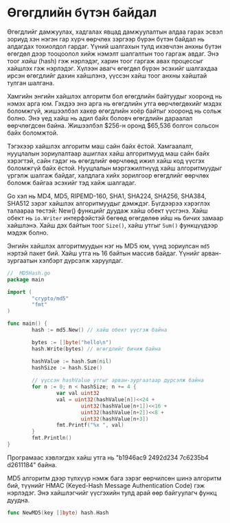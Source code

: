 # Өгөгдлийн бүтэн байдал

Өгөгдлийг дамжуулах, хадгалах явцад  дамжуулалтын алдаа гарах эсвэл зориуд хэн нэгэн гар хүрч өөрчлөх зэргээр бүрэн бүтэн байдал нь алдагдах тохиолдол гардаг. Үүний шалгахын тулд ихэвчлэн анхны бүтэн өгөгдөл дээр тооцоолол хийж нэмэлт шалгалтын тоо гаргаж авдаг. Энэ тоог _хайш_ \(hash\) гэж нэрлэдэг, харин тоог гаргаж авах процессыг хайшлэх гэж нэрлэдэг. Хүлээн авагч өгөгдөл бүрэн эсэхийг шалгахдаа ирсэн өгөгдлийг дахин хайшлэнэ, үүссэн хайш тоог анхны хайштай тулган шалгана.

Хамгийн энгийн хайшлэх алгоритм бол өгөгдлийн байтуудыг хооронд нь нэмэх арга юм. Гэхдээ энэ арга нь өгөгдлийн утга өөрчлөгдөхийг мэдэх боломжгүй, жишээлбэл хакер өгөгдлийн хоёр байтыг хооронд нь сольж болно. Энэ үед хайш нь адил байх боловч өгөгдлийн дараалал өөрчлөгдсөн байна. Жишээлбэл $256-н оронд $65,536 болгон сольсон байх боломжтой.

Тэгэхээр хайшлэх алгоритм маш сайн байх ёстой. Хамгаалалт, нууцлалын зориулалтаар ашиглах хайш алгоритмууд маш сайн байх хэрэгтэй, сайн гэдэг нь өгөгдлийг өөрчлөөд ижил хайш код үүсгэх боломжгүй байх ёстой. Нууцлалын мэргэжилтнүүд хайш алгоритмуудыг үргэлж шалгаж байдаг, халдлага хийх зорилгоор өгөгдлийг өөрчлөх боломж байгаа эсэхийг тэд хайж шалгадаг.

Go хэл нь MD4, MD5, RIPEMD-160, SHA1, SHA224, SHA256, SHA384, SHA512 зэрэг хайшлэх алгоритмуудыг дэмждэг. Бүгдээрээ хэрэглэх талаараа төстэй:  New\(\) функцийг дуудаж хайш обект үүсгэнэ. Хайш обект нь `io.Writer` интерфэйстэй бөгөөд өгөгдөлөө ийш нь бичих замаар хайшлэнэ. Хайш дэх байтын тоог `Size()`, хайш утгыг `Sum()` функцүүдээр мэдэж болно.

Энгийн хайшлэх алгоритмуудын нэг нь MD5 юм, үүнд зориулсан `md5` нэртэй пакет бий. Хайш утга нь 16 байтын массив байдаг. Үүнийг арван-зургаатын хэлбэрт дүрсэлж харуулдаг.

```go
//  MD5Hash.go
package main

import (
        "crypto/md5"
        "fmt"
)

func main() {
        hash := md5.New() // хайш обект үүсгэж байна

        bytes := []byte("hello\n")
        hash.Write(bytes) // өгөгдлийг бичиж байна

        hashValue := hash.Sum(nil)
        hashSize := hash.Size()
        
        // үүссэн hashValue утгыг арван-зургаатаар дүрсэлж байна
        for n := 0; n < hashSize; n += 4 {
                var val uint32
                val = uint32(hashValue[n])<<24 +
                        uint32(hashValue[n+1])<<16 +
                        uint32(hashValue[n+2])<<8 +
                        uint32(hashValue[n+3])
                fmt.Printf("%x ", val)
        }
        fmt.Println()
}
```

Програмаас хэвлэгдэх хайш утга нь  "b1946ac9 2492d234 7c6235b4 d2611184" байна.

MD5 алгоритм дээр түлхүүр нэмж бага зэрэг өөрчилсөн шинэ алгоритм бий, түүнийг HMAC \(Keyed-Hash Message Authentication Code\) гэж нэрлэдэг. Энэ хайшлэгчийг үүсгэхийн тулд арай өөр байгуулагч функц дуудна.

```go
func NewMD5(key []byte) hash.Hash
```



